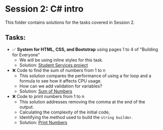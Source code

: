 # Session 2: C# intro

This folder contains solutions for the tasks covered in Session 2.

## Tasks:

-   ✅ **System for HTML, CSS, and Bootstrap** using pages 1 to 4 of "Building for Everyone"
    -   We will be using inline styles for this task.
    -   Solution: [Student Services project](https://github.com/mahfeshar/iNNOTECH-online-summer-training/tree/main/Tasks%201/Student%20Services%20project)
-   ❌ Code to find the sum of numbers from 1 to n
    -   This solution compares the performance of using a for loop and a formula to see how it affects CPU usage.
    -   How can we add validation for variables?
    -   Solution: [Sum of Numbers](link)
-   ❌ Code to print numbers from 1 to n
    -   This solution addresses removing the comma at the end of the output.
    -   Calculating the complexity of the initial code,
    -   Identifying the method used to build the `string builder`.
    -   Solution: [Print Numbers](link)
